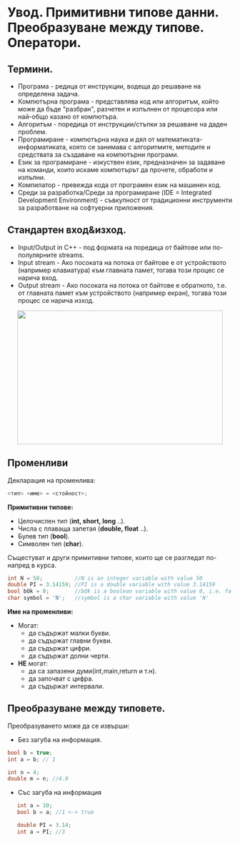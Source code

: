 # Увод. Примитивни типове данни. Преобразуване между типове. Оператори.
## Термини.

- Програма - редица от инструкции, водеща до решаване на определена задача.
- Компютърна програма - представлява код или алгоритъм, който може да бъде "разбран", разчетен и изпълнен от процесора или най-общо казано от компютъра.
- Алгоритъм - поредица от инструкции/стъпки за решаване на даден проблем.
- Програмиране -  компютърна наука и дял от математиката-информатиката, която се занимава с алгоритмите, методите и средствата за създаване на компютърни програми.
- Език за програмиране - изкуствен език, предназначен за задаване на команди, които искаме компютърът да прочете, обработи и изпълни.
- Компилатор -  превежда кода от програмен език на машинен код.
- Среди за разработка/Среди за програмиране (IDE = Integrated Development Environment) - съвкупност от традиционни инструменти за разработване на софтуерни приложения.

## Стандартен вход&изход.

- Input/Output in C++ - под формата на поредица от байтове или по-полулярните streams.
- Input stream - Ако посоката на потока от байтове е от устройството (например клавиатура) към главната памет, тогава този процес се нарича вход.
- Output stream - Ако посоката на потока от байтове е обратното, т.е. от главната памет към устройството (например екран), тогава този процес се нарича изход.

<p align="center">
  <img width="460" height="300" src="https://www.cs.mtsu.edu/~xyang/images/cincout.png">
</p>

## Променливи 

Деклaрация на променлива:
```c++
<тип> <име> = <стойност>;
```

**Примитивни типове:**
- Целочислен тип (**int, short, long** ..).
- Числа с плаваща запетая (**double, float** ..).
- Булев тип (**bool**).
- Символен тип (**char**).
   
Същестуват и други примитивни типове, които ще се разгледат по-напред в курса.

```c++
int N = 50;          //N is an integer variable with value 50
double PI = 3.14159; //PI is a double variable with value 3.14159
bool bOk = 0;        //bOk is a boolean variable with value 0, i.e. false
char symbol = 'N';   //symbol is a char variable with value 'N'
```

**Име на променливи:**
- Могат:
  - да съдържат малки букви.
  - да съдържат главни букви.
  - да съдържат цифри.
  - да съдържат долни черти.
- **НЕ** могат:
  - да са запазени думи(int,main,return и т.н).
  - да започват с цифра.
  - да съдържат интервали.

## Преобразуване между типовете.
Преобразуването може да се извърши:

- Без загуба на информация.
```c++
bool b = true;
int a = b; // 1

int n = 4; 
double m = n; //4.0 
```
- Със загуба на информация
 ```c++
	int a = 10;
	bool b = a; //1 <-> true 

	double PI = 3.14;
	int a = PI; //3
```
 

